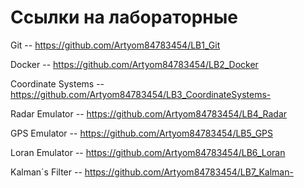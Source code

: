 # Ссылки на лабораторные

Git -- https://github.com/Artyom84783454/LB1_Git

Docker -- https://github.com/Artyom84783454/LB2_Docker

Coordinate Systems -- https://github.com/Artyom84783454/LB3_CoordinateSystems-

Radar Emulator -- https://github.com/Artyom84783454/LB4_Radar

GPS Emulator -- https://github.com/Artyom84783454/LB5_GPS

Loran Emulator -- https://github.com/Artyom84783454/LB6_Loran

Kalman`s Filter -- https://github.com/Artyom84783454/LB7_Kalman-
